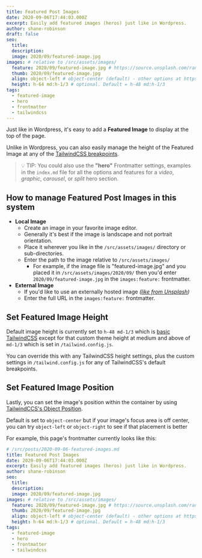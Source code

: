 ```yaml
---
title: Featured Post Images
date: 2020-09-06T17:44:03.000Z
excerpt: Easily add featured images (heros) just like in Wordpress.
author: shane-robinson
draft: false
seo:
  title:
  description:
  image: 2020/09/featured-image.jpg
images: # relative to /src/assets/images/
  feature: 2020/09/featured-image.jpg # https://source.unsplash.com/random/800x600
  thumb: 2020/09/featured-image.jpg
  align: object-left # object-center (default) - other options at https://tailwindcss.com/docs/object-position
  height: h-64 md:h-1/3 # optional. Default = h-48 md:h-1/3
tags:
  - featured-image
  - hero
  - frontmatter
  - tailwindcss
---
```


Just like in Wordpress, it's easy to add a **Featured Image** to display at the top of the page.

Unlike in Wordpress, you can also easily manage the height of the Featured Image at any of the [TailwindCSS breakpoints](https://tailwindcss.com/docs/breakpoints).

> :bulb: TIP: You could also use the **"hero"** Frontmatter settings, examples in the `index.md` file for all the options and features for a _video_, _graphic_, _carousel_, or _split_ hero section.

## How to manage Featured Post Images in this system

- **Local Image**
  - Create an image in your favorite image editor.
  - Generally it's best if the image is landscape and not portrait orientation.
  - Place it wherever you like in the `/src/assets/images/` directory or sub-directories.
  - Enter the path to the image relative to `/src/assets/images/`
    - For example, if the image file is "featured-image.jpg" and you placed it in `/src/assets/images/2020/09/` then you'd enter `2020/09/featured-image.jpg` in the `images:feature:` frontmatter.
- **External Image**
  - If you'd like to use an externally hosted image _([like from Unsplash](https://unsplash.com/))_
  - Enter the full URL in the `images:feature:` frontmatter.

## Set Featured Image Height

Default image height is currently set to `h-48 md-1/3` which is [basic TailwindCSS](https://tailwindcss.com/docs/height#app) except for that custom theme height at medium and above of `md-1/3` which is set in `/tailwind.config.js`.

You can override this with any TailwindCSS height settings, plus the custom settings in `/tailwind.config.js` for any of TailwindCSS's default breakpoints.

## Set Featured Image Position

Lastly, you can set the image's position within the container by using [TailwindCCS's Object Position](https://tailwindcss.com/docs/object-position).

Default is set to `object-center` but if your image's focus area is off center, you can try `object-left` or `object-right` to see if that placement is better

For example, this page's frontmatter currently looks like this:

```yaml
# /src/posts/2020-09-06-featured-images.md
title: Featured Post Images
date: 2020-09-06T17:44:03.000Z
excerpt: Easily add featured images (heros) just like in Wordpress.
author: shane-robinson
seo:
  title:
  description:
  image: 2020/09/featured-image.jpg
images: # relative to /src/assets/images/
  feature: 2020/09/featured-image.jpg # https://source.unsplash.com/random/800x600
  thumb: 2020/09/featured-image.jpg
  align: object-left # object-center (default) - other options at https://tailwindcss.com/docs/object-position
  height: h-64 md:h-1/3 # optional. Default = h-48 md:h-1/3
tags:
  - featured-image
  - hero
  - frontmatter
  - tailwindcss
```
